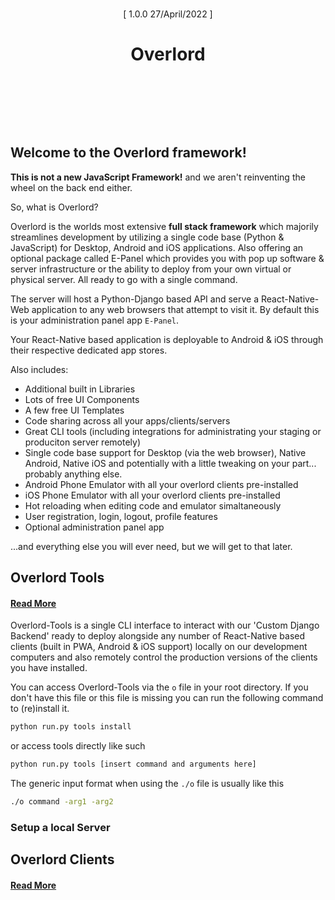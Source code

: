 
<div style="margin:0 0 128px 0;">
    <p align="center" style="border-bottom:0px;padding:9px 0 0 0;"> [ 1.0.0 27/April/2022 ] </p>
    <h1 align="center" style="margin-bottom:64px;border-bottom:0px;"> Overlord </h1>
</div>

## Welcome to the Overlord framework!

**This is not a new JavaScript Framework!** and we aren't reinventing the wheel on the back end either.

So, what is Overlord?

Overlord is the worlds most extensive **full stack framework** which majorily streamlines development by utilizing a single code base (Python & JavaScript) for Desktop, Android and iOS applications. Also offering an optional package called E-Panel which provides you with pop up software & server infrastructure or the ability to deploy from your own virtual or physical server. All ready to go with a single command.

The server will host a Python-Django based API and serve a React-Native-Web application to any web browsers that attempt to visit it. By default this is your administration panel app `E-Panel`.

Your React-Native based application is deployable to Android & iOS through their respective dedicated app stores.

Also includes: 

- Additional built in Libraries
- Lots of free UI Components
- A few free UI Templates
- Code sharing across all your apps/clients/servers
- Great CLI tools (including integrations for administrating your staging or produciton server remotely)
- Single code base support for Desktop (via the web browser), Native Android, Native iOS and potentially with a little tweaking on your part... probably anything else.
- Android Phone Emulator with all your overlord clients pre-installed
- iOS Phone Emulator with all your overlord clients pre-installed
- Hot reloading when editing code and emulator simaltaneously
- User registration, login, logout, profile features
- Optional administration panel app

...and everything else you will ever need, but we will get to that later.


## Overlord Tools
#### [Read More](https://github.com/EasterCompany/Overlord/blob/main/tools)

Overlord-Tools is a single CLI interface to interact with our 'Custom Django Backend' ready to deploy alongside any number of React-Native based clients (built in PWA, Android & iOS support) locally on our development computers and also remotely control the production versions of the clients you have installed.

You can access Overlord-Tools via the `o` file in your root directory. If you don't have this file or this file is missing you can run the following command to (re)install it.

```bash
python run.py tools install
```

or access tools directly like such

```bash
python run.py tools [insert command and arguments here]
```

The generic input format when using the `./o` file is usually like this

```bash
./o command -arg1 -arg2
```

### Setup a local Server




## Overlord Clients
#### [Read More](https://github.com/EasterCompany/Overlord/tree/main/clients)


